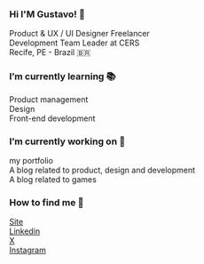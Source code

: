 ### Hi I'M Gustavo! 🤙

Product & UX / UI Designer Freelancer <br>
Development Team Leader at CERS <br>
Recife, PE - Brazil 🇧🇷 <br>

### I’m currently learning 📚
Product management <br>
Design <br>
Front-end development <br>

### I’m currently working on 💼
my portfolio <br>
A blog related to product, design and development <br>
A blog related to games <br>
  

### How to find me 🔗
[Site](https://gustavomelo.com.br) <br>
[Linkedin](https://linkedin.com/in/gusshmelo) <br>
[X](https://x.com/gusshmelo) <br>
[Instagram](https://instagram.com/gusshmelo) <br>

